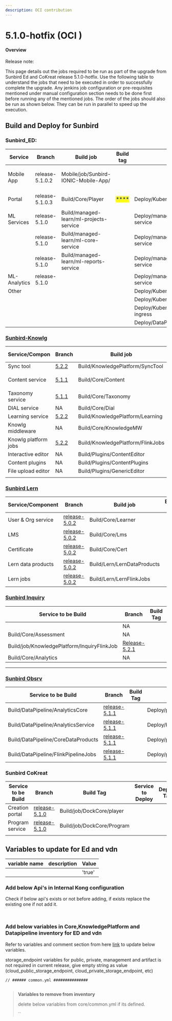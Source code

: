 ```yaml
---
description: OCI contribution
---
```


# 5.1.0-hotfix (OCI )

#### Overview <a href="#user-content-overview" id="user-content-overview"></a>

Release note:&#x20;

This page details out the jobs required to be run as part of the upgrade from Sunbird Ed and CoKreat release 5.1.0-hotfix. Use the following table to understand the jobs that need to be executed in order to successfully complete the upgrade. Any jenkins job configuration or pre-requisites mentioned under manual configuration section needs to be done first before running any of the mentioned jobs. The order of the jobs should also be run as shown below. They can be run in parallel to speed up the execution.

## **Build and Deploy for Sunbird**

### **Sunbird\_ED:**

| Service      | Branch          | Build job                                        | Build tag                             | Deploy Job                                | Deploy tag                            | Comments |
| ------------ | --------------- | ------------------------------------------------ | ------------------------------------- | ----------------------------------------- | ------------------------------------- | -------- |
| Mobile App   | release-5.1.0.2 | <p>Mobile/job/Sunbird-IONIC-Mobile-App/ <br></p> |                                       |                                           |                                       | ****     |
| Portal       | release-5.1.0.3 | <p>Build/Core/Player<br></p>                     | <mark style="color:blue;">****</mark> | Deploy/Kubernetes/Player                  | <mark style="color:blue;">****</mark> | ****     |
| ML Services  | release-5.1.0   | Build/managed-learn/ml-projects-service          |                                       | Deploy/managed-learn/ml-projects-service  |                                       | ****     |
|              | release-5.1.0   | Build/managed-learn/ml-core-service              |                                       | Deploy/managed-learn/ml-core-service      |                                       | ****     |
|              | release-5.1.0   | Build/managed-learn/ml-reports-service           |                                       | Deploy/managed-learn/ml-reports-service   |                                       | ****     |
| ML-Analytics | release-5.1.0   |                                                  |                                       | Deploy/managed-learn/ml-analytics-service |                                       |          |
| Other        |                 |                                                  |                                       | Deploy/Kubernetes/OnboardAPI              |                                       |          |
|              |                 |                                                  |                                       | Deploy/Kubernetes/OnboardConsumers        |                                       |          |
|              |                 |                                                  |                                       | Deploy/Kubernetes/nginx-public-ingress    |                                       |          |
|              |                 |                                                  |                                       | Deploy/DataPipeline/InternalKong          |                                       |          |

### ****[**Sunbird-Knowlg**](https://knowlg.sunbird.org/use/release-notes/release-5.2.0-ongoing)****

| Service/Compon       | Branch                                                                                   | Build job                         | Build tag      | Deploy Job                         | Deploy tag | Comments |
| -------------------- | ---------------------------------------------------------------------------------------- | --------------------------------- | -------------- | ---------------------------------- | ---------- | -------- |
| Sync tool            | [5.2.2](https://github.com/project-sunbird/sunbird-learning-platform/tree/release-5.2.2) | Build/KnowledgePlatform/SyncTool  |                |                                    |            | ****     |
| Content service      | [5.1.1](https://github.com/project-sunbird/knowledge-platform/tree/release-5.2.1)        | <p>Build/Core/Content<br></p>     |                | Deploy/Kubernetes/Content          |            |          |
| Taxonomy service     | [5.1.1](https://github.com/project-sunbird/knowledge-platform/tree/release-5.2.1)        | Build/Core/Taxonomy               |                | Deploy/Kubernetes/Taxonomy         |            | ****     |
| DIAL service         | NA                                                                                       | Build/Core/Dial                   |                | Deploy/Kubernetes/Dial             |            | ****     |
| Learning service     | [5.2.2](https://github.com/project-sunbird/sunbird-learning-platform/tree/release-5.2.2) | Build/KnowledgePlatform/Learning  |                | Deploy/KnowledgePlatform/Learning  |            | ****     |
| Knowlg middleware    | NA                                                                                       | Build/Core/KnowledgeMW            | <p></p><p></p> | Deploy/Kubernetes/KnowledgeMW      |            |          |
| Knowlg platform jobs | [5.2.2](https://github.com/project-sunbird/knowledge-platform-jobs/tree/release-5.2.2)   | Build/KnowledgePlatform/FlinkJobs |                | Deploy/KnowledgePlatform/FlinkJobs |            |          |
| Interactive editor   | NA                                                                                       | Build/Plugins/ContentEditor       |                | Deploy/Plugins/ContentEditor       |            |          |
| Content plugins      | NA                                                                                       | Build/Plugins/ContentPlugins      |                | Deploy/Plugins/ContentPlugins      |            |          |
| File upload editor   | NA                                                                                       | Build/Plugins/GenericEditor       |                | Deploy/Plugins/GenericEditor       |            |          |
|                      |                                                                                          |                                   |                |                                    |            |          |

### [Sunbird Lern](https://lern.sunbird.org/use/release-notes/release-v-5.0.1)

| Service/Component  | Branch                                                                                     | Build job                   | Build tag | Deploy Job                   | Deploy tag | Comments |
| ------------------ | ------------------------------------------------------------------------------------------ | --------------------------- | --------- | ---------------------------- | ---------- | -------- |
| User & Org service | [release-5.0.2](https://github.com/Sunbird-Lern/sunbird-lms-service/commits/release-5.0.2) | Build/Core/Learner          |           | Deploy/Kubernetes/Learner    |            | ****     |
| LMS                | [release-5.0.2](https://github.com/Sunbird-Lern/sunbird-course-service/tree/release-5.0.2) | Build/Core/Lms              |           | Deploy/Kubernetes/Lms        |            |          |
| Certificate        | [release-5.0.2](https://github.com/Sunbird-Lern/cert-service/tree/release-5.0.2)           | Build/Core/Cert             |           | Deploy/Kubernetes/Cert       |            | ****     |
| Lern data products | [release-5.0.2](https://github.com/Sunbird-Lern/data-products/tree/release-5.0.2)          | Build/Lern/LernDataProducts |           | Deploy/Lern/LernDataProducts |            | ****     |
| Lern jobs          | [release-5.0.2](https://github.com/Sunbird-Lern/data-pipeline/tree/release-5.0.2)          | Build/Lern/LernFlinkJobs    |           | Deploy/Lern/LernFlinkJobs    |            | ****     |



### [Sunbird Inquiry ](https://inquiry.sunbird.org/use/release-notes/inquiry-release-v5.2.0)

| Service to be Build                         | Branch                                                                               | Build Tag | Service to Deploy                        | Deploy Tag | Comments |
| ------------------------------------------- | ------------------------------------------------------------------------------------ | --------- | ---------------------------------------- | ---------- | -------- |
|                                             | NA                                                                                   |           | Deploy/Kubernetes/InquiryUploadSchema    |            |          |
| Build/Core/Assessment                       | NA                                                                                   |           | Deploy/Kubenetes/Assessment              |            |          |
| Build/job/KnowledgePlatform/InquiryFlinkJob | [Release-5.2.1](https://github.com/Sunbird-inQuiry/data-pipeline/tree/release-5.2.1) |           | Deploy/KnowledgePlatform/InquiryFlinkJob |            |          |
| Build/Core/Analytics                        | NA                                                                                   |           | Deploy/Kubernetes/Analytics              |            |          |

****

### ****[**Sunbird Obsrv**](https://obsrv.sunbird.org/use/release-notes/release-v-5.1.0-latest)****

| Service to be Build                  | Branch                                                                                         | Build Tag | Service to Deploy                               | Deploy Tag                                                                                     | Comments |
| ------------------------------------ | ---------------------------------------------------------------------------------------------- | --------- | ----------------------------------------------- | ---------------------------------------------------------------------------------------------- | -------- |
| Build/DataPipeline/AnalyticsCore     | [release-5.1.1](https://github.com/Sunbird-Obsrv/sunbird-analytics-core/tree/release-5.1.1)    |           | Deploy/production/DataPipeline/AnalyticsCore    | [release-5.1.1](https://github.com/Sunbird-Obsrv/sunbird-analytics-core/tree/release-5.1.1)    |          |
| Build/DataPipeline/AnalyticsService  | [release-5.1.1](https://github.com/Sunbird-Obsrv/sunbird-analytics-service/tree/release-5.1.1) |           | Deploy/Kubernetes/Analytics                     | [release-5.1.1](https://github.com/Sunbird-Obsrv/sunbird-analytics-service/tree/release-5.1.1) |          |
| Build/DataPipeline/CoreDataProducts  | [release-5.1.1](https://github.com/Sunbird-Obsrv/sunbird-core-dataproducts/tree/release-5.1.1)          |           | Deploy/production/DataPipeline/CoreDataProducts | [release-5.1.1](https://github.com/Sunbird-Obsrv/sunbird-core-dataproducts/tree/release-5.1.1)          |          |
| Build/DataPipeline/FlinkPipelineJobs | [release-5.1.1](https://github.com/Sunbird-Obsrv/sunbird-data-pipeline/tree/release-5.1.1)     |           | Deploy/production/FlinkPipelineJobs             | [release-5.1.1](https://github.com/Sunbird-Obsrv/sunbird-data-pipeline/tree/release-5.1.1)                                                                                               |          |

### **Sunbird CoKreat**

| Service to be Build | Branch                                                                            | Build Tag                  | Service to Deploy | Deploy Tag | Comments |
| ------------------- | --------------------------------------------------------------------------------- | -------------------------- | ----------------- | ---------- | -------- |
| Creation portal     | [release-5.1.0](https://github.com/Sunbird-Ed/creation-portal/tree/release-5.1.0) | Build/job/DockCore/player  |                   |            |          |
| Program service     | [release-5.1.0](https://github.com/Sunbird-Ed/program-service/tree/release-5.1.0) | Build/job/DockCore/Program |                   |            |          |
|                     |                                                                                   |                            |                   |            |          |

## **Variables to update for Ed and vdn**

| variable name | description | Value  |
| ------------- | ----------- | ------ |
|               |             | 'true' |

### Add below Api's in Internal Kong configuration

Check if below api's exists or not before adding, if exists replace the existing one if not add it.

<pre><code><strong>
</strong></code></pre>

### Add below variables in Core,KnowledgePlatform and Datapipeline inventory for ED and vdn&#x20;

Refer to variables and comment section from here [link](https://github.com/project-sunbird/sunbird-devops/blob/6ab68620854580256361bb9fb7b8e703656e35b4/private\_repo/ansible/inventory/dev/Core/common.yml#L23-L36) to update below variables.&#x20;

storage\_endpoint variables for public, private, management and artifact is not required in current release, give empty string as value (cloud\_public\_storage\_endpoint, cloud\_private\_storage\_endpoint, etc)

```
// ###### common.yml ###############


```

> **Variables to remove from inventory**
>
> delete below variables from core/common.yml if its defined.
>
> ``



